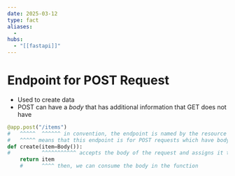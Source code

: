 ```yaml
---
date: 2025-03-12
type: fact
aliases:
  -
hubs:
  - "[[fastapi]]"
---
```


# Endpoint for POST Request

- Used to create data
- POST can have a *body* that has additional information that GET does not have

```py
@app.post("/items")
#   ^^^^^  ^^^^^^ in convention, the endpoint is named by the resource it is creating, not the action
#   ^^^^^ means that this endpoint is for POST requests which have body for additional information
def create(item=Body()):
#          ^^^^^^^^^^^ accepts the body of the request and assigns it to the variable `item`
    return item
    #      ^^^^ then, we can consume the body in the function
```

